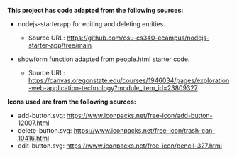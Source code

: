 **This project has code adapted from the following sources:**

* nodejs-starterapp for editing and deleting entities.
    * Source URL: https://github.com/osu-cs340-ecampus/nodejs-starter-app/tree/main

* showform function adapted from people.html starter code.
    * Source URL: https://canvas.oregonstate.edu/courses/1946034/pages/exploration-web-application-technology?module_item_id=23809327 

**Icons used are from the following sources:**
* add-button.svg: https://www.iconpacks.net/free-icon/add-button-12007.html
* delete-button.svg: https://www.iconpacks.net/free-icon/trash-can-10416.html
* edit-button.svg: https://www.iconpacks.net/free-icon/pencil-327.html

